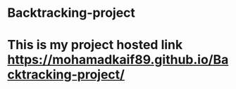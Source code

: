 # Backtracking-project
# This is my project hosted link https://mohamadkaif89.github.io/Backtracking-project/
